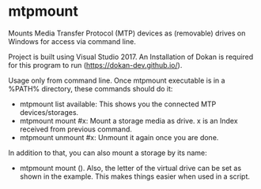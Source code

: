 # mtpmount
Mounts Media Transfer Protocol (MTP) devices as (removable) drives on Windows for access via command line.

Project is built using Visual Studio 2017. An Installation of Dokan is required for this program to run (https://dokan-dev.github.io/).

Usage only from command line. Once mtpmount executable is in a %PATH% directory, these commands should do it:

- mtpmount list available: This shows you the connected MTP devices/storages.
- mtpmount mount #x: Mount a storage media as drive. x is an Index received from previous command.
- mtpmount unmount #x: Unmount it again once you are done.

In addition to that, you can also mount a storage by its name:
- mtpmount mount <devicename> <storagename> (<driveletter>).
Also, the letter of the virtual drive can be set as shown in the example. This makes things easier when used in a script.
